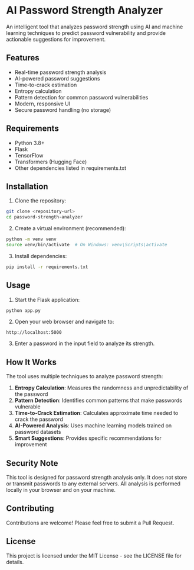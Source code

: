 # AI Password Strength Analyzer

An intelligent tool that analyzes password strength using AI and machine learning techniques to predict password vulnerability and provide actionable suggestions for improvement.

## Features

- Real-time password strength analysis
- AI-powered password suggestions
- Time-to-crack estimation
- Entropy calculation
- Pattern detection for common password vulnerabilities
- Modern, responsive UI
- Secure password handling (no storage)

## Requirements

- Python 3.8+
- Flask
- TensorFlow
- Transformers (Hugging Face)
- Other dependencies listed in requirements.txt

## Installation

1. Clone the repository:
```bash
git clone <repository-url>
cd password-strength-analyzer
```

2. Create a virtual environment (recommended):
```bash
python -m venv venv
source venv/bin/activate  # On Windows: venv\Scripts\activate
```

3. Install dependencies:
```bash
pip install -r requirements.txt
```

## Usage

1. Start the Flask application:
```bash
python app.py
```

2. Open your web browser and navigate to:
```
http://localhost:5000
```

3. Enter a password in the input field to analyze its strength.

## How It Works

The tool uses multiple techniques to analyze password strength:

1. **Entropy Calculation**: Measures the randomness and unpredictability of the password
2. **Pattern Detection**: Identifies common patterns that make passwords vulnerable
3. **Time-to-Crack Estimation**: Calculates approximate time needed to crack the password
4. **AI-Powered Analysis**: Uses machine learning models trained on password datasets
5. **Smart Suggestions**: Provides specific recommendations for improvement

## Security Note

This tool is designed for password strength analysis only. It does not store or transmit passwords to any external servers. All analysis is performed locally in your browser and on your machine.

## Contributing

Contributions are welcome! Please feel free to submit a Pull Request.

## License

This project is licensed under the MIT License - see the LICENSE file for details. 
